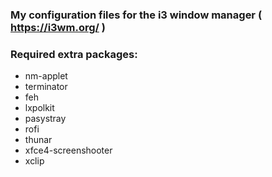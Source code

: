 ### My configuration files for the i3 window manager ( https://i3wm.org/ )

### Required extra packages:
- nm-applet
- terminator
- feh
- lxpolkit
- pasystray
- rofi
- thunar
- xfce4-screenshooter
- xclip

